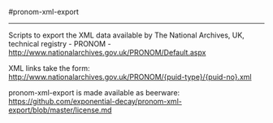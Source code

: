 #pronom-xml-export
***

Scripts to export the XML data available by The National Archives, UK, technical
registry - PRONOM - http://www.nationalarchives.gov.uk/PRONOM/Default.aspx

XML links take the form: http://www.nationalarchives.gov.uk/PRONOM/{puid-type}/{puid-no}.xml

pronom-xml-export is made available as beerware: https://github.com/exponential-decay/pronom-xml-export/blob/master/license.md